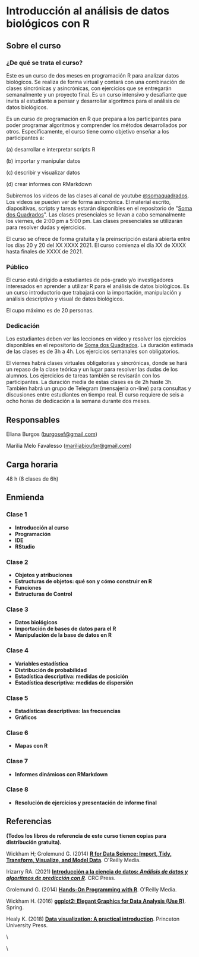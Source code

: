 # Introducción al análisis de datos biológicos con R

## Sobre el curso

### ¿De qué se trata el curso?

Este es un curso de dos meses en programación R para analizar datos biológicos. Se realiza de forma virtual y contará con una combinación de clases sincrónicas y asincrónicas, con ejercicios que se entregarán semanalmente y un proyecto final. Es un curso intensivo y desafiante que invita al estudiante a pensar y desarrollar algoritmos para el análisis de datos biológicos.

Es un curso de programación en R que prepara a los participantes para poder programar algoritmos y comprender los métodos desarrollados por otros. Específicamente, el curso tiene como objetivo enseñar a los participantes a:

(a) desarrollar e interpretar scripts R

(b) importar y manipular datos

(c) describir y visualizar datos

(d) crear informes con RMarkdown

Subiremos los videos de las clases al canal de youtube [\@somaquadrados](https://www.youtube.com/channel/UC8_OHjnszxRiit92ZJlNH4A). Los videos se pueden ver de forma asincrónica. El material escrito, diapositivas, scripts y tareas estarán disponibles en el repositorio de "[Soma dos Quadrados](www.somaquadrados.com)". Las clases presenciales se llevan a cabo semanalmente los viernes, de 2:00 pm a 5:00 pm. Las clases presenciales se utilizarán para resolver dudas y ejercicios.

El curso se ofrece de forma gratuita y la preinscripción estará abierta entre los días 20 y 20 del XX XXXX 2021. El curso comienza el día XX de XXXX hasta finales de XXXX de 2021.

### Público

El curso está dirigido a estudiantes de pós-grado y/o investigadores interesados ​​en aprender a utilizar R para el análisis de datos biológicos. Es un curso introductorio que trabajará con la importación, manipulación y análisis descriptivo y visual de datos biológicos.

El cupo máximo es de 20 personas.

### Dedicación

Los estudiantes deben ver las lecciones en video y resolver los ejercicios disponibles en el repositorio de [Soma dos Quadrados](www.somaquadrados.com). La duración estimada de las clases es de 3h a 4h. Los ejercicios semanales son obligatorios.

El viernes habrá clases virtuales obligatorias y sincrónicas, donde se hará un repaso de la clase teórica y un lugar para resolver las dudas de los alumnos. Los ejercicios de tareas también se revisarán con los participantes. La duración media de estas clases es de 2h haste 3h. También habrá un grupo de Telegram (mensajería on-line) para consultas y discusiones entre estudiantes en tiempo real. El curso requiere de seis a ocho horas de dedicación a la semana durante dos meses.

## Responsables

Eliana Burgos ([burgosef\@gmail.com](burgosef@gmail.com))

Marília Melo Favalesso ([mariliabioufpr\@gmail.com](mariliabioufpr@gmail.com))

## Carga horaria

48 h (8 clases de 6h)

## Enmienda

### Clase 1

-   **Introducción al curso**
-   **Programación**
-   **IDE**
-   **RStudio**

### Clase 2

-   **Objetos y atribuciones**
-   **Estructuras de objetos: qué son y cómo construir en R**
-   **Funciones**
-   **Estructuras de Control**

### Clase 3

-   **Datos biológicos**
-   **Importación de bases de datos para el R**
-   **Manipulación de la base de datos en R**

### Clase 4

-   **Variables estadística**
-   **Distribución de probabilidad**
-   **Estadística descriptiva: medidas de posición**
-   **Estadística descriptiva: medidas de dispersión**

### Clase 5

-   **Estadísticas descriptivas: las frecuencias**
-   **Gráficos**

### Clase 6

-   **Mapas con R**

### Clase 7

-   **Informes dinámicos con RMarkdown**

### Clase 8

-   **Resolución de ejercicios y presentación de informe final**

## Referencias

**(Todos los libros de referencia de este curso tienen copias para distribución gratuita).**

Wickham H; Grolemund G. (2014) [**R for Data Science: Import, Tidy, Transform, Visualize, and Model Data**](https://r4ds.had.co.nz/). O'Reilly Media.

Irizarry RA. (2021) [**Introducción a la ciencia de datos: *Análisis de datos y algoritmos de predicción con R***](https://rafalab.github.io/dslibro/)*.* CRC Press.

Grolemund G. (2014) [**Hands-On Programming with R**](https://rstudio-education.github.io/hopr/). O'Reilly Media.

Wickham H. (2016) [**ggplot2: Elegant Graphics for Data Analysis (Use R)**](https://ggplot2-book.org/). Spring.

Healy K. (2018) [**Data visualization: A practical introduction**](https://socviz.co/). Princeton University Press.

\

\

